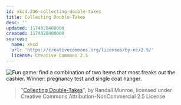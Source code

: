 ```yaml
---
id: xkcd.236-collecting-double-takes
title: Collecting Double-Takes
desc: ''
updated: 1174028400000
created: 1174028400000
sources:
  name: xkcd
  url: 'https://creativecommons.org/licenses/by-nc/2.5/'
  license: Creative Commons 2.5
---
```

![Fun game: find a combination of two items that most freaks out the cashier.  Winner: pregnancy test and single coat hanger.](https://imgs.xkcd.com/comics/collecting_double_takes.png)
> "[Collecting Double-Takes](https://xkcd.com/236/)", by Randall Munroe, licensed under Creative Commons Attribution-NonCommercial 2.5 License
